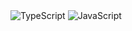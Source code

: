 <div style="flex" />
<img alt="TypeScript" src="https://img.shields.io/badge/-TypeScript-007ACC?style=flat-square&logo=typescript&logoColor=white" />
<img alt="JavaScript" src="https://img.shields.io/badge/-JavaScript-F0dB4F?style=flat-square&logo=javascript&logoColor=white" />
</div>

